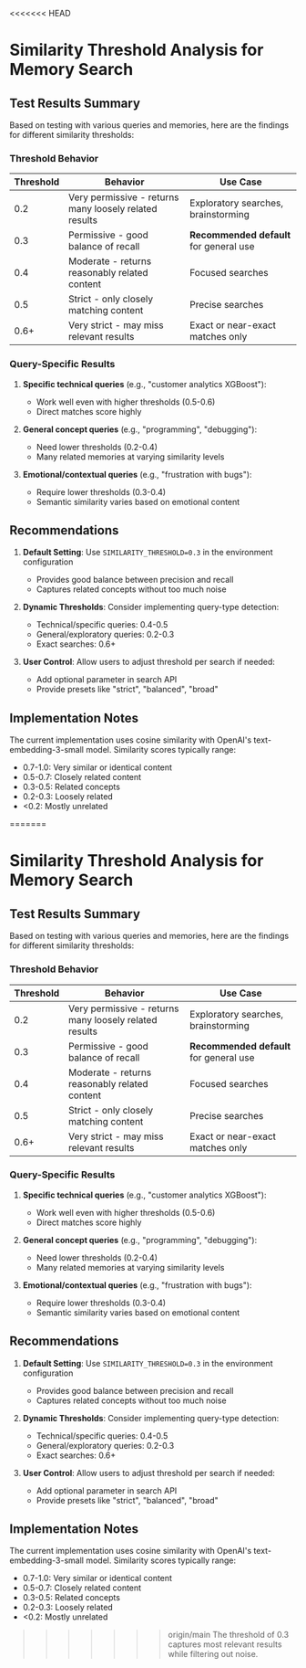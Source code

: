 <<<<<<< HEAD
# Similarity Threshold Analysis for Memory Search

## Test Results Summary

Based on testing with various queries and memories, here are the findings for different similarity thresholds:

### Threshold Behavior

| Threshold | Behavior | Use Case |
|-----------|----------|----------|
| 0.2 | Very permissive - returns many loosely related results | Exploratory searches, brainstorming |
| 0.3 | Permissive - good balance of recall | **Recommended default** for general use |
| 0.4 | Moderate - returns reasonably related content | Focused searches |
| 0.5 | Strict - only closely matching content | Precise searches |
| 0.6+ | Very strict - may miss relevant results | Exact or near-exact matches only |

### Query-Specific Results

1. **Specific technical queries** (e.g., "customer analytics XGBoost"):
   - Work well even with higher thresholds (0.5-0.6)
   - Direct matches score highly

2. **General concept queries** (e.g., "programming", "debugging"):
   - Need lower thresholds (0.2-0.4)
   - Many related memories at varying similarity levels

3. **Emotional/contextual queries** (e.g., "frustration with bugs"):
   - Require lower thresholds (0.3-0.4)
   - Semantic similarity varies based on emotional content

## Recommendations

1. **Default Setting**: Use `SIMILARITY_THRESHOLD=0.3` in the environment configuration
   - Provides good balance between precision and recall
   - Captures related concepts without too much noise

2. **Dynamic Thresholds**: Consider implementing query-type detection:
   - Technical/specific queries: 0.4-0.5
   - General/exploratory queries: 0.2-0.3
   - Exact searches: 0.6+

3. **User Control**: Allow users to adjust threshold per search if needed:
   - Add optional parameter in search API
   - Provide presets like "strict", "balanced", "broad"

## Implementation Notes

The current implementation uses cosine similarity with OpenAI's text-embedding-3-small model. Similarity scores typically range:
- 0.7-1.0: Very similar or identical content
- 0.5-0.7: Closely related content
- 0.3-0.5: Related concepts
- 0.2-0.3: Loosely related
- <0.2: Mostly unrelated

=======
# Similarity Threshold Analysis for Memory Search

## Test Results Summary

Based on testing with various queries and memories, here are the findings for different similarity thresholds:

### Threshold Behavior

| Threshold | Behavior | Use Case |
|-----------|----------|----------|
| 0.2 | Very permissive - returns many loosely related results | Exploratory searches, brainstorming |
| 0.3 | Permissive - good balance of recall | **Recommended default** for general use |
| 0.4 | Moderate - returns reasonably related content | Focused searches |
| 0.5 | Strict - only closely matching content | Precise searches |
| 0.6+ | Very strict - may miss relevant results | Exact or near-exact matches only |

### Query-Specific Results

1. **Specific technical queries** (e.g., "customer analytics XGBoost"):
   - Work well even with higher thresholds (0.5-0.6)
   - Direct matches score highly

2. **General concept queries** (e.g., "programming", "debugging"):
   - Need lower thresholds (0.2-0.4)
   - Many related memories at varying similarity levels

3. **Emotional/contextual queries** (e.g., "frustration with bugs"):
   - Require lower thresholds (0.3-0.4)
   - Semantic similarity varies based on emotional content

## Recommendations

1. **Default Setting**: Use `SIMILARITY_THRESHOLD=0.3` in the environment configuration
   - Provides good balance between precision and recall
   - Captures related concepts without too much noise

2. **Dynamic Thresholds**: Consider implementing query-type detection:
   - Technical/specific queries: 0.4-0.5
   - General/exploratory queries: 0.2-0.3
   - Exact searches: 0.6+

3. **User Control**: Allow users to adjust threshold per search if needed:
   - Add optional parameter in search API
   - Provide presets like "strict", "balanced", "broad"

## Implementation Notes

The current implementation uses cosine similarity with OpenAI's text-embedding-3-small model. Similarity scores typically range:
- 0.7-1.0: Very similar or identical content
- 0.5-0.7: Closely related content
- 0.3-0.5: Related concepts
- 0.2-0.3: Loosely related
- <0.2: Mostly unrelated

>>>>>>> origin/main
The threshold of 0.3 captures most relevant results while filtering out noise.